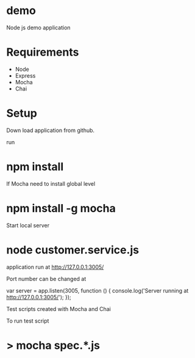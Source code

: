 # demo
Node js demo application

# Requirements
* Node
* Express
* Mocha
* Chai

# Setup
Down load application from github.

run
#  npm install

If Mocha need to install global level

# npm install -g mocha

Start local server 

# node customer.service.js

application run at http://127.0.0.1:3005/

Port number can be changed at 

var server = app.listen(3005, function () {
    console.log('Server running at http://127.0.0.1:3005/');
});

Test scripts created with Mocha and Chai

To run test script

# > mocha spec.*.js




